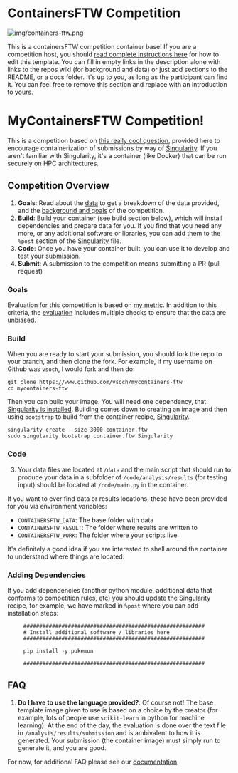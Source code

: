 # ContainersFTW Competition

![img/containers-ftw.png](img/containers-ftw.png)

This is a containersFTW competition container base! If you are a competition host, you should [read complete instructions here](https://containers-ftw.github.io) for how to edit this template. You can fill in empty links in the description alone with links to the repos wiki (for background and data) or just add sections to the README, or a docs folder. It's up to you, as long as the participant can find it. You can feel free to remove this section and replace with an introduction to yours.


# MyContainersFTW Competition!

This is a competition based on [this really cool question](), provided here to encourage containerization of submissions by way of [Singularity](https://singularity.lbl.gov). If you aren't familiar with Singularity, it's a container (like Docker) that can be run securely on HPC architectures.


## Competition Overview

1. **Goals**: Read about the [data]() to get a breakdown of the data provided, and the [background and goals]() of the competition.
2. **Build**: Build your container (see build section below), which will install dependencies and prepare data for you. If you find that you need any more, or any additional software or libraries, you can add them to the `%post` section of the [Singularity](Singularity) file.
3. **Code**: Once you have your container built, you can use it to develop and test your submission.
4. **Submit**: A submission to the competition means submitting a PR (pull request)

### Goals
Evaluation for this competition is based on [my metric](). In addition to this criteria, the [evaluation]() includes multiple checks to ensure that the data are unbiased.


### Build
When you are ready to start your submission, you should fork the repo to your branch, and then clone the fork. For example, if my username on Github was `vsoch`, I would fork and then do:

```
git clone https://www.github.com/vsoch/mycontainers-ftw
cd mycontainers-ftw
```

Then you can build your image. You will need one dependency, that [Singularity is installed](https://singularityware.github.io). Building comes down to creating an image and then using `bootstrap` to build from the container recipe, [Singularity](Singularity).

```
singularity create --size 3000 container.ftw 
sudo singularity bootstrap container.ftw Singularity
```

### Code

3. Your data files are located at `/data` and the main script that should run to produce your data in a subfolder of `/code/analysis/results` (for testing input) should be located at `/code/main.py` in the container.

If you want to ever find data or results locations, these have been provided for you via environment variables:

 - `CONTAINERSFTW_DATA`: The base folder with data
 - `CONTAINERSFTW_RESULT`: The folder where results are written to
 - `CONTAINERSFTW_WORK`: The folder where your scripts live.

It's definitely a good idea if you are interested to shell around the container to understand where things are located.

### Adding Dependencies
If you add dependencies (another python module, additional data that conforms to competition rules, etc) you should update the Singularity recipe, for example, we have marked in `%post` where you can add installation steps:

```
     #########################################################
     # Install additional software / libraries here
     #########################################################

     pip install -y pokemon

     #########################################################
```

## FAQ

1. **Do I have to use the language provided?**: Of course not! The base template image given to use is based on a choice by the creator (for example, lots of people use `scikit-learn` in python for machine learning). At the end of the day, the evaluation is done over the text file in `/analysis/results/submission` and is ambivalent to how it is generated. Your submission (the container image) must simply run to generate it, and you are good.

For now, for additional FAQ please see our [documentation](https://containers-ftw.github.io)
